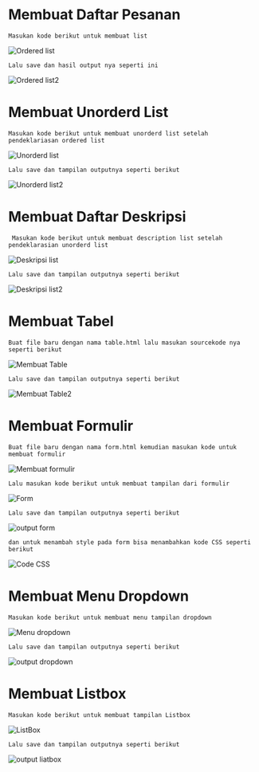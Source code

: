 # Membuat Daftar Pesanan


    Masukan kode berikut untuk membuat list
![Ordered list](https://user-images.githubusercontent.com/81546034/114508655-d0456600-9c5e-11eb-9643-98282a04e31e.JPG)


    Lalu save dan hasil output nya seperti ini
![Ordered list2](https://user-images.githubusercontent.com/81546034/114508573-bb68d280-9c5e-11eb-8eac-02cc38c34074.JPG)


# Membuat Unorderd List

    
    Masukan kode berikut untuk membuat unorderd list setelah pendeklariasan ordered list
![Unorderd list](https://user-images.githubusercontent.com/81546034/114508539-aee47a00-9c5e-11eb-8023-9ee38eebc1c2.JPG)

    
    Lalu save dan tampilan outputnya seperti berikut
![Unorderd list2](https://user-images.githubusercontent.com/81546034/114508767-f23ee880-9c5e-11eb-91f9-176eb13daf39.JPG)

# Membuat Daftar Deskripsi

     
     Masukan kode berikut untuk membuat description list setelah pendeklarasian unorderd list
![Deskripsi list](https://user-images.githubusercontent.com/81546034/114509022-3f22bf00-9c5f-11eb-8f36-28bfdf51ade0.JPG)

    
    Lalu save dan tampilan outputnya seperti berikut
![Deskripsi list2](https://user-images.githubusercontent.com/81546034/114509095-52ce2580-9c5f-11eb-813c-1ec3f93cc1d7.JPG)

# Membuat Tabel

    
    Buat file baru dengan nama table.html lalu masukan sourcekode nya seperti berikut
![Membuat Table](https://user-images.githubusercontent.com/81546034/114509280-8610b480-9c5f-11eb-80ba-b0b58c29bebe.JPG)

    
    Lalu save dan tampilan outputnya seperti berikut
![Membuat Table2](https://user-images.githubusercontent.com/81546034/114509351-99238480-9c5f-11eb-8c47-56b15fc901eb.JPG)

# Membuat Formulir

    
    Buat file baru dengan nama form.html kemudian masukan kode untuk membuat formulir
![Membuat formulir](https://user-images.githubusercontent.com/81546034/114509525-cb34e680-9c5f-11eb-94f4-64f8bd4bb869.JPG)

    
    Lalu masukan kode berikut untuk membuat tampilan dari formulir
![Form](https://user-images.githubusercontent.com/81546034/114510188-92e1d800-9c60-11eb-835b-9eecdbb2ebec.JPG)

    
    Lalu save dan tampilan outputnya seperti berikut
![output form](https://user-images.githubusercontent.com/81546034/114510258-a8570200-9c60-11eb-9c42-3769fbc92289.JPG)

    
    dan untuk menambah style pada form bisa menambahkan kode CSS seperti berikut
![Code CSS](https://user-images.githubusercontent.com/81546034/114510356-c9b7ee00-9c60-11eb-86a6-8657873b784f.JPG)

# Membuat Menu Dropdown

    
    Masukan kode berikut untuk membuat menu tampilan dropdown
![Menu dropdown](https://user-images.githubusercontent.com/81546034/114510548-0257c780-9c61-11eb-96b9-6d1a9ab45e7f.JPG)

    
    Lalu save dan tampilan outputnya seperti berikut
![output dropdown](https://user-images.githubusercontent.com/81546034/114510613-100d4d00-9c61-11eb-94e5-7a2b9709baf6.JPG)

# Membuat Listbox

    
    Masukan kode berikut untuk membuat tampilan Listbox
![ListBox](https://user-images.githubusercontent.com/81546034/114510729-36cb8380-9c61-11eb-8f03-5669c464d034.JPG)

    
    Lalu save dan tampilan outputnya seperti berikut
![output liatbox](https://user-images.githubusercontent.com/81546034/114510785-45b23600-9c61-11eb-8e2b-a8974968deb5.JPG)

